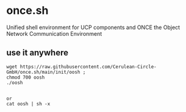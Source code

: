 # once.sh
Unified shell environment for UCP components and ONCE the Object Network Communication Environment


## use it anywhere
```
wget https://raw.githubusercontent.com/Cerulean-Circle-GmbH/once.sh/main/init/oosh ;
chmod 700 oosh
./oosh


or
cat oosh | sh -x
```
